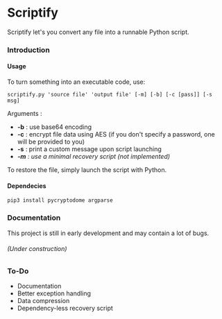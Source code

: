 # Scriptify
Scriptify let's you convert any file into a runnable Python script.

### Introduction
#### Usage
To turn something into an executable code, use:
```
scriptify.py 'source file' 'output file' [-m] [-b] [-c [pass]] [-s msg]
```
Arguments :

- **-b** : use base64 encoding
- **-c** : encrypt file data using AES (if you don't specify a password, one will be provided to you)
- **-s** : print a custom message upon script launching
- _**-m** : use a minimal recovery script (not implemented)_

To restore the file, simply launch the script with Python.

#### Dependecies
```
pip3 install pycryptodome argparse
```

### Documentation
This project is still in early development and may contain a lot of bugs.

###### (Under construction)

### To-Do
- Documentation
- Better exception handling
- Data compression
- Dependency-less recovery script
